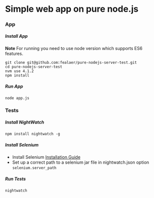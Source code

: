 # Simple web app on pure node.js

### App

##### Install App
**Note** For running you need to use node version which supports ES6 features.

```
git clone git@github.com:fealaer/pure-nodejs-server-test.git
cd pure-nodejs-server-test
nvm use 4.1.2
npm install
```

##### Run App

```
node app.js
```

### Tests

##### Install NightWatch

```
npm install nightwatch -g
```

##### Install Selenium

* Install Selenium [Installation Guide](http://nightwatchjs.org/guide#installation)
* Set up a correct path to a selenium jar file in nightwatch.json option `selenium.server_path`

##### Run Tests

```
nightwatch
```
